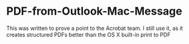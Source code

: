 # PDF-from-Outlook-Mac-Message
This was written to prove a point to the Acrobat team. I still use it, as it creates structured PDFs better than the OS X built-in print to PDF
